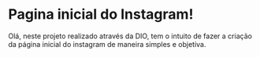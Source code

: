 # Pagina inicial do Instagram!
Olá, neste projeto realizado através da DIO, tem o intuito de fazer a criação da página inicial do instagram de maneira simples e objetiva.
